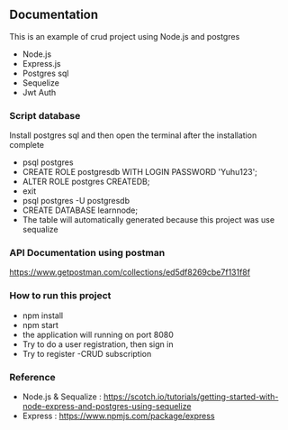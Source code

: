 ## Documentation
This is an example of crud project using Node.js and postgres

- Node.js
- Express.js
- Postgres sql
- Sequelize
- Jwt Auth


### Script database
Install postgres sql and then open the terminal after the installation complete
- psql postgres
- CREATE ROLE postgresdb WITH LOGIN PASSWORD 'Yuhu123';
- ALTER ROLE postgres CREATEDB;
- exit 
- psql postgres -U postgresdb
- CREATE DATABASE learnnode;
- The table will automatically generated because this project was use sequalize


### API Documentation using postman
https://www.getpostman.com/collections/ed5df8269cbe7f131f8f


### How to run this project
- npm install
- npm start
- the application will running on port 8080
- Try to do a user registration, then sign in
- Try to register
-CRUD subscription

### Reference
- Node.js & Sequalize : https://scotch.io/tutorials/getting-started-with-node-express-and-postgres-using-sequelize
- Express : https://www.npmjs.com/package/express

